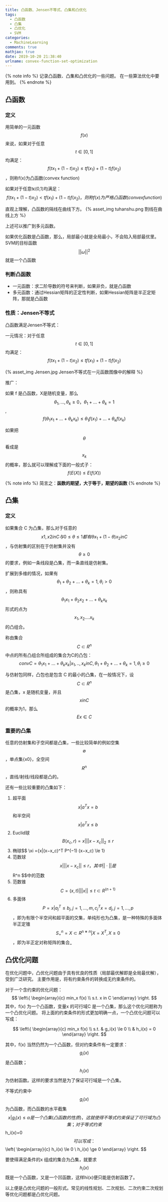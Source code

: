 ```yaml
---
title: 凸函数、Jensen不等式、凸集和凸优化
tags:
  - 凸函数
  - 凸集
  - 凸优化
  - SVM
categories:
  - MachineLearning
comments: true
mathjax: true
date: 2019-10-20 21:38:40
urlname: convex-function-set-optimization
---
```


<meta name="referrer" content="no-referrer" />

{% note info %}
记录凸函数、凸集和凸优化的一些问题。
在一些算法优化中要用到。
{% endnote %}
<!--more-->
## 凸函数
### 定义
用简单的一元函数$$ f(x) $$来说，如果对于任意$$ t \in [0,1] $$均满足：$$ f(tx_1+(1−t)x_2) \le tf(x_1)+(1−t)f(x_2)$$ ，则称f(x)为凸函数(convex function)

如果对于任意tϵ(0,1)均满足：$$ f(tx_1+(1−t)x_2) \lt tf(x_1)+(1−t)f(x_2)，则称f(x)为严格凸函数(convex function) $$

直观上理解，凸函数的隔线在曲线下方。
{% asset_img tuhanshu.png 割线在曲线上方 %}

上述可以推广到多元函数。

如果优化函数是凸函数，那么，局部最小就是全局最小，不会陷入局部最优里。
SVM的目标函数$$ ||\omega||^2 $$就是一个凸函数

### 判断凸函数
- 一元函数：求二阶导数的符号来判断，如果非负，就是凸函数
- 多元函数：通过Hessian矩阵的正定性判断，如果Hessian矩阵是半正定矩阵，那就是凸函数

### 性质：Jensen不等式
凸函数满足Jensen不等式：

一元情况：对于任意$$ t \in [0,1] $$均满足：$$ f(tx_1+(1−t)x_2) \le tf(x_1)+(1−t)f(x_2)$$ 

{% asset_img Jensen.jpg Jensen不等式在一元函数图像中的解释 %}

推广：

如果 f 是凸函数，X是随机变量，那么$$ \theta_1,…,\theta_k \ge 0，\theta_1 + … + \theta_k = 1$$,$$ f(\theta_1x_1+ … + \theta_kx_k) \le \theta_1f(x_1)+ … + \theta_kf(x_k)$$

如果把$$ \theta $$看成是$$ x_k $$的概率，那么就可以理解成下面的一般式子：
$$f(E(X)) \le E(f(X))$$

{% note info %}
简言之：**函数的期望，大于等于，期望的函数**
{% endnote %}

## 凸集
### 定义
如果集合 C 为凸集，那么对于任意的 $$ x1,x2 in C 与0 \le \theta \le 1都有 \theta x_1+(1−\theta)x_2 in C $$，与仿射集的区别在于仿射集并没有$$ \theta \ge 0 $$的要求，例如一条线段是凸集，而一条直线是仿射集。

扩展到多维的情况，如果有 $$ \theta_1 + \theta_2 +...+ \theta_k = 1, \theta_i \gt 0 $$，则称具有$$ \theta_1x_1 + \theta_2x_2 +...+ \theta_kx_k $$形式的点为 $$ x_1,x_2....x_k $$的凸组合。

称由集合$$ C \subset R^n $$中点的所有凸组合所组成的集合为C的凸包：
$$ conv C = { \theta_1x_1 +...+ \theta_kx_k | x_1,..,x_k in C, \theta_1+\theta_2+...+\theta_k=1, \theta_i \ge 0}$$

与仿射包同样，凸包也是包含 C 的最小的凸集，在一般情况下，设$$ C \subset R^n $$ 是凸集，x 是随机变量，并且$$ x in C $$的概率为1，那么 $$ E x \in C $$

### 重要的凸集
任意的仿射集和子空间都是凸集，一些比较简单的例如空集 $$ \emptyset $$ ，单点集{x0}，全空间$$ R^n $$ ，直线/射线/线段都是凸的。

还有一些比较重要的凸集如下：
1. 超平面$$  {x|a^Tx = b} $$和半空间$$ {x|a^Tx \le b}$$
1. Euclid球 $$B(x_c,r)={x| ||x−x_c||_2 \le r}$$
1. 椭球$$ \xi ={x|(x−x_c)^T P^(−1) (x−x_c) \le 1}
1. 范数球 $${x| ||x−x_c|| \le r}，其中 ||⋅|| 是$$ R^n $$中的范数
1. 范数锥 $$C={(x,t)| ||x|| \le t} \subset R^(n+1)$$
1. 多面体 $$P={x|a^T_j \le b_j, j=1,...,m, c^T_j x = d_j,j=1,...,p}$$，即为有限个半空间和超平面的交集，单纯形也为凸集，是一种特殊的多面体半正定锥 $$S^n_+={X \subset R^{n∗n}|X=X^T,X \ge 0}$$，即为半正定对称矩阵的集合_

## 凸优化问题
在优化问题中，凸优化问题由于具有优良的性质（局部最优解即是全局最优解），受到广泛研究。
主要作用是，将有约束条件的转换成无约束条件的。

对于一个含约束的优化问题：
$$ 
\left\{
\begin{array}{c}
min_x  f(x) \\
s.t. x in C
\end{array}
\right.
$$
其中，f(x) 为一个凸函数，变量x 的可行域C 是一个凸集，那么这个优化问题称为一个凸优化问题。
将上面的约束条件的形式更加明确一点，一个凸优化问题可以写成：

$$ 
\left\{
\begin{array}{c}
min_x  f(x) \\
s.t.  & g_i(x) \le 0 \\
& h_i(x) = 0
\end{array}
\right.
$$

其中，f(x) 当然仍然为一个凸函数，但对约束条件有一定要求：$$ g_i(x) $$ 是凸函数；$$ h_i(x) $$为仿射函数。这样的要求当然是为了保证可行域是一个凸集。

不等式约束中$$ g_i(x) $$为凸函数，而凸函数的水平截集$${x|g_i(x) \le \alpha}是一个凸集(凸函数的性质)，这就使得不等式约束保证了可行域为凸集；
对于等式约束$$ h_i(x)=0 $$可以写成：
$$ 
\left\{
\begin{array}{c}
h_i(x) \le 0 \\
h_i(x) \ge 0
\end{array}
\right.
$$

要使得满足条件的x 组成的集合为凸集，就要求$$ h_i(x) $$ 既是一个凸函数，又是一个凹函数，这样hi(x)便只能是仿射函数了。

以上便是凸优化问题的一般形式。常见的线性规划、二次规划、二次约束二次规划等优化问题都是凸优化问题。
